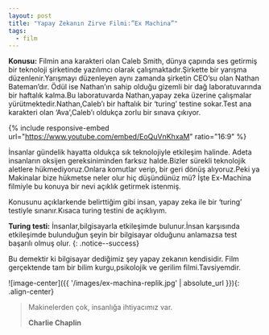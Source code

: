 ```yaml
---
layout: post
title: "Yapay Zekanın Zirve Filmi:”Ex Machina”"
tags:
  - film
---
```


**Konusu:** Filmin ana karakteri olan Caleb Smith, dünya çapında ses getirmiş bir teknoloji şirketinde yazılımcı olarak çalışmaktadır.Şirkette bir yarışma düzenlenir.Yarışmayı düzenleyen aynı zamanda şirketin CEO’su olan Nathan Bateman’dır.
Ödül ise Nathan’ın sahip olduğu gizemli bir dağ laboratuvarında bir haftalık kalma.Bu laboratuvarda Nathan,yapay zeka üzerine çalışmalar yürütmektedir.Nathan,Caleb’ı bir haftalık bir ‘turing’ testine sokar.Test ana karakteri olan ‘Ava’,Caleb’ı oldukça zorlu bir sınava çıkıyor.

{% include responsive-embed url="https://www.youtube.com/embed/EoQuVnKhxaM" ratio="16:9" %}


İnsanlar gündelik hayatta oldukça sık teknolojiyle etkileşim halinde.
Adeta insanların oksijen gereksiniminden farksız halde.Bizler sürekli teknolojik aletlere hükmediyoruz.Onlara komutlar verip, bir geri dönüş alıyoruz.Peki ya Makinalar bize hükmetse neler olur hiç düşündünüz mü?
İşte Ex-Machina filmiyle bu konuya bir nevi açıklık getirmek istenmiş.

Konusunu açıklarkende belirttiğim gibi insan, yapay zeka ile bir ‘turing’ testiyle sınanır.Kısaca turing testini de açıklıyım.

**Turing testi:** İnsanlar,bilgisayarla etkileşimde bulunur.İnsan karşısında etkileşimde bulunduğun şeyin bir bilgisayar olduğunu anlamazsa test başarılı olmuş olur.
{: .notice--success}


Bu demektir ki bilgisayar dediğimiz şey yapay zekanın kendisidir.
Film gerçektende tam bir bilim kurgu,psikolojik ve gerilim filmi.Tavsiyemdir.

![image-center]({{ '/images/ex-machina-replik.jpg' | absolute_url }}){: .align-center}


> Makinelerden çok, insanlığa ihtiyacımız var.
>
> <footer><strong>Charlie Chaplin</strong></footer> 